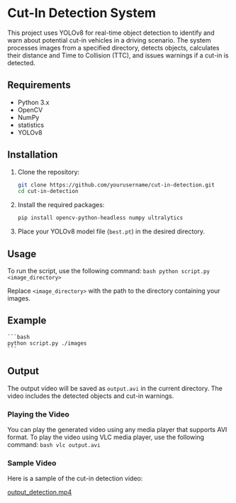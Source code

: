 # Cut-In Detection System

This project uses YOLOv8 for real-time object detection to identify and warn about potential cut-in vehicles in a driving scenario. The system processes images from a specified directory, detects objects, calculates their distance and Time to Collision (TTC), and issues warnings if a cut-in is detected.

## Requirements

- Python 3.x
- OpenCV
- NumPy
- statistics
- YOLOv8

## Installation

1. Clone the repository:
    ```bash
    git clone https://github.com/yourusername/cut-in-detection.git
    cd cut-in-detection
    ```

2. Install the required packages:
    ```bash
    pip install opencv-python-headless numpy ultralytics
    ```

3. Place your YOLOv8 model file (`best.pt`) in the desired directory.

## Usage

To run the script, use the following command:
    ```bash
    python script.py <image_directory>
    ```

Replace `<image_directory>` with the path to the directory containing your images.

## Example
    ```bash
    python script.py ./images
    ```

## Output

The output video will be saved as `output.avi` in the current directory. The video includes the detected objects and cut-in warnings.

### Playing the Video

You can play the generated video using any media player that supports AVI format. To play the video using VLC media player, use the following command:
    ```bash
    vlc output.avi
    ```

### Sample Video

Here is a sample of the cut-in detection video:

[output_detection.mp4](https://drive.google.com/file/d/1LqoqeMfKTTDJrTSdpOEBCHqktmPxnpd_/view?usp=sharing)


